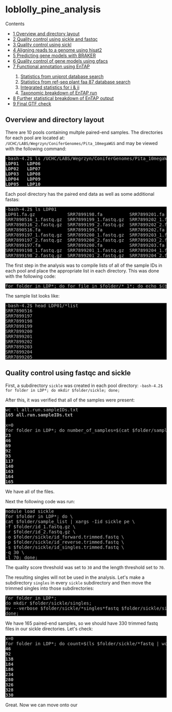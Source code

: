 # loblolly_pine_analysis


<div id="toc_container">
<p class="toc_title">Contents</p>
<ul class="toc_list">
<li><a href="#First_Point_Header">1 Overview and directory layout</>
<li><a href="#Second_Point_Header">2 Quality control using sickle and fastqc</a></li>
<li><a href="#Third_Point_Header">3 Quality control using sickl</a></li>
<li><a href="#Fourth_Point_Header">4 Aligning reads to a genome using hisat2</a></li>
<li><a href="#Fifth_Point_Header">5 Predicting gene models with BRAKER</a></li>
<li><a href="#Sixth_Point_Header">6 Quality control of gene models using gfacs</a></li>
	<li><a href="#Seventh_Point_Header">7 Functional annotation using EnTAP</a></li>
	<ol><li><a href="#uniprot">Statistics from uniprot database search</a></li>
		<li><a href="#plantfaa">Statistics from ref-seq plant faa 87 database search</a></li>
		<li><a href="#combined">Integrated statistics for i & ii</a></li>
		<li><a href="#taxonomics">Taxonomic breakdown of EnTAP run</a></li></ol>
<li><a href="#Eighth_Point_Header">8 Further statistical breakdown of EnTAP output</a></li>
	<li><a href="#Ninth_Point_Header">9 Final GTF check</a></li>
</ul>
  
  
<h2 id="First_Point_Header">Overview and directory layout</h2>

There are 10 pools containing multple paired-end samples. The directories for each pool are located at: `/UCHC/LABS/Wegrzyn/ConiferGenomes/Pita_10megaWGS` and may be viewed with the following command:

<pre style="color: silver; background: black;">-bash-4.2$ ls /UCHC/LABS/Wegrzyn/ConiferGenomes/Pita_10megaWGS/
<strong>LDP01   LDP06
LDP02   LDP07
LDP03   LDP08
LDP04   LDP09
LDP05   LDP10</strong></pre>

Each pool directory has the paired end data as well as some additional fastas:

<pre style="color: silver; background: black;">-bash-4.2$ ls LDP01
LDP01.fa.gz            SRR7899198.fa          SRR7899201.fa          SRR7899204.fa          SRR7899207.fa          SRR7899210.fa          SRR7899213.fa          SRR7899216.fa
SRR7890516_1.fastq.gz  SRR7899199_1.fastq.gz  SRR7899202_1.fastq.gz  SRR7899205_1.fastq.gz  SRR7899208_1.fastq.gz  SRR7899211_1.fastq.gz  SRR7899214_1.fastq.gz  SRR7899217_1.fastq.gz
SRR7890516_2.fastq.gz  SRR7899199_2.fastq.gz  SRR7899202_2.fastq.gz  SRR7899205_2.fastq.gz  SRR7899208_2.fastq.gz  SRR7899211_2.fastq.gz  SRR7899214_2.fastq.gz  SRR7899217_2.fastq.gz
SRR7890516.fa          SRR7899199.fa          SRR7899202.fa          SRR7899205.fa          SRR7899208.fa          SRR7899211.fa          SRR7899214.fa          SRR7899217.fa
SRR7899197_1.fastq.gz  SRR7899200_1.fastq.gz  SRR7899203_1.fastq.gz  SRR7899206_1.fastq.gz  SRR7899209_1.fastq.gz  SRR7899212_1.fastq.gz  SRR7899215_1.fastq.gz  SRR7899218_1.fastq.gz
SRR7899197_2.fastq.gz  SRR7899200_2.fastq.gz  SRR7899203_2.fastq.gz  SRR7899206_2.fastq.gz  SRR7899209_2.fastq.gz  SRR7899212_2.fastq.gz  SRR7899215_2.fastq.gz  SRR7899218_2.fastq.gz
SRR7899197.fa          SRR7899200.fa          SRR7899203.fa          SRR7899206.fa          SRR7899209.fa          SRR7899212.fa          SRR7899215.fa          SRR7899218.fa
SRR7899198_1.fastq.gz  SRR7899201_1.fastq.gz  SRR7899204_1.fastq.gz  SRR7899207_1.fastq.gz  SRR7899210_1.fastq.gz  SRR7899213_1.fastq.gz  SRR7899216_1.fastq.gz
SRR7899198_2.fastq.gz  SRR7899201_2.fastq.gz  SRR7899204_2.fastq.gz  SRR7899207_2.fastq.gz  SRR7899210_2.fastq.gz  SRR7899213_2.fastq.gz  SRR7899216_2.fastq.gz</strong></pre>

The first step in the analysis was to compile lists of all of the sample IDs in each pool and place the appropriate list in each directory. This was done with the following code:

<pre style="color: silver; background: black;">for folder in LDP*; do for file in $folder/*_1*; do echo $(basename $file _1.fastq.gz) >> $folder/sample_list; done; done;</pre>

The sample list looks like:
<pre style="color: silver; background: black;">
-bash-4.2$ head LDP01/*list
SRR7890516
SRR7899197
SRR7899198
SRR7899199
SRR7899200
SRR7899201
SRR7899202
SRR7899203
SRR7899204
SRR7899205</pre>

<h2 id="Second_Point_Header">Quality control using fastqc and sickle</h2>

First, a subdirectory `sickle` was created in each pool directory: `-bash-4.2$ for folder in LDP*; do mkdir $folder/sickle; done;`

After this, it was verified that all of the samples were present:

<pre style="color: silver; background: black;">wc -l all.run.sampleIDs.txt 
<strong>165 all.run.sampleIDs.txt</strong>

x=0
for folder in LDP*; do number_of_samples=$(cat $folder/sample_list | wc -l); ((x=x + number_of_samples)); echo $x; done;
<strong>23
46
69
92
93
117
140
163
164
165</strong></pre>

We have all of the files.

Next the following code was run:
<pre style="color: silver; background: black;">module load sickle
for $folder in LDP*; do \
cat $folder/sample_list | xargs -Iid sickle pe \
-f $folder/id_1.fastq.gz \
-r $folder/id_2.fastq.gz \
-o $folder/sickle/id_forward.trimmed.fastq \
-p $folder/sickle/id_reverse.trimmed.fastq \
-s $folder/sickle/id_singles.trimmed.fastq \
-q 30 \
-l 70; done;</pre>

The quality score threshold was set to `30` and the length threshold set to `70`.

The resulting singles will not be used in the analysis. Let's make a subdirectory `singles` in every `sickle` subdirectory and then move the trimmed singles into those subdirectories:
<pre style="color: silver; background: black;">
for folder in LDP*; 
do mkdir $folder/sickle/singles;
mv --verbose $folder/sickle/*singles*fastq $folder/sickle/singles;
done;</pre>

We have 165 paired-end samples, so we should have 330 trimmed fastq files in our sickle directories. Let's check:

<pre style="color: silver; background: black;">x=0
for folder in LDP*; do count=$(ls $folder/sickle/*fastq | wc -l); x=$((x+count)); echo $x; done;
<strong>46
92
138
184
186
234
280
326
328
330</strong></pre>

Great. Now we can move onto our 
